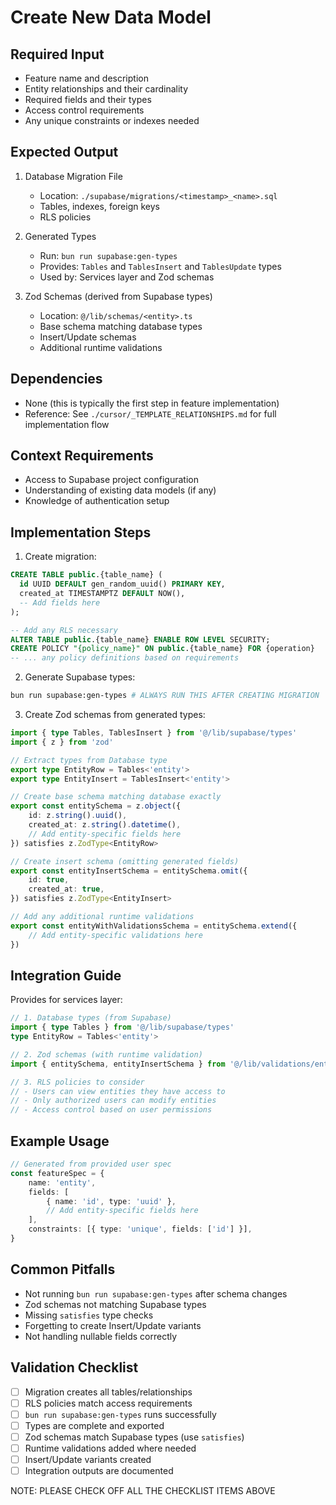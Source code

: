 # Create New Data Model

## Required Input

- Feature name and description
- Entity relationships and their cardinality
- Required fields and their types
- Access control requirements
- Any unique constraints or indexes needed

## Expected Output

1. Database Migration File

    - Location: `./supabase/migrations/<timestamp>_<name>.sql`
    - Tables, indexes, foreign keys
    - RLS policies

2. Generated Types

    - Run: `bun run supabase:gen-types`
    - Provides: `Tables` and `TablesInsert` and `TablesUpdate` types
    - Used by: Services layer and Zod schemas

3. Zod Schemas (derived from Supabase types)
    - Location: `@/lib/schemas/<entity>.ts`
    - Base schema matching database types
    - Insert/Update schemas
    - Additional runtime validations

## Dependencies

- None (this is typically the first step in feature implementation)
- Reference: See `./cursor/_TEMPLATE_RELATIONSHIPS.md` for full implementation flow

## Context Requirements

- Access to Supabase project configuration
- Understanding of existing data models (if any)
- Knowledge of authentication setup

## Implementation Steps

1. Create migration:

```sql:./supabase/migrations/<timestamp>_<name>.sql
CREATE TABLE public.{table_name} (
  id UUID DEFAULT gen_random_uuid() PRIMARY KEY,
  created_at TIMESTAMPTZ DEFAULT NOW(),
  -- Add fields here
);

-- Add any RLS necessary
ALTER TABLE public.{table_name} ENABLE ROW LEVEL SECURITY;
CREATE POLICY "{policy_name}" ON public.{table_name} FOR {operation}
-- ... any policy definitions based on requirements
```

2. Generate Supabase types:

```bash
bun run supabase:gen-types # ALWAYS RUN THIS AFTER CREATING MIGRATION
```

3. Create Zod schemas from generated types:

```typescript
import { type Tables, TablesInsert } from '@/lib/supabase/types'
import { z } from 'zod'

// Extract types from Database type
export type EntityRow = Tables<'entity'>
export type EntityInsert = TablesInsert<'entity'>

// Create base schema matching database exactly
export const entitySchema = z.object({
    id: z.string().uuid(),
    created_at: z.string().datetime(),
    // Add entity-specific fields here
}) satisfies z.ZodType<EntityRow>

// Create insert schema (omitting generated fields)
export const entityInsertSchema = entitySchema.omit({
    id: true,
    created_at: true,
}) satisfies z.ZodType<EntityInsert>

// Add any additional runtime validations
export const entityWithValidationsSchema = entitySchema.extend({
    // Add entity-specific validations here
})
```

## Integration Guide

Provides for services layer:

```typescript
// 1. Database types (from Supabase)
import { type Tables } from '@/lib/supabase/types'
type EntityRow = Tables<'entity'>

// 2. Zod schemas (with runtime validation)
import { entitySchema, entityInsertSchema } from '@/lib/validations/entity'

// 3. RLS policies to consider
// - Users can view entities they have access to
// - Only authorized users can modify entities
// - Access control based on user permissions
```

## Example Usage

```typescript
// Generated from provided user spec
const featureSpec = {
    name: 'entity',
    fields: [
        { name: 'id', type: 'uuid' },
        // Add entity-specific fields here
    ],
    constraints: [{ type: 'unique', fields: ['id'] }],
}
```

## Common Pitfalls

- Not running `bun run supabase:gen-types` after schema changes
- Zod schemas not matching Supabase types
- Missing `satisfies` type checks
- Forgetting to create Insert/Update variants
- Not handling nullable fields correctly

## Validation Checklist

- [ ] Migration creates all tables/relationships
- [ ] RLS policies match access requirements
- [ ] `bun run supabase:gen-types` runs successfully
- [ ] Types are complete and exported
- [ ] Zod schemas match Supabase types (use `satisfies`)
- [ ] Runtime validations added where needed
- [ ] Insert/Update variants created
- [ ] Integration outputs are documented

NOTE: PLEASE CHECK OFF ALL THE CHECKLIST ITEMS ABOVE
